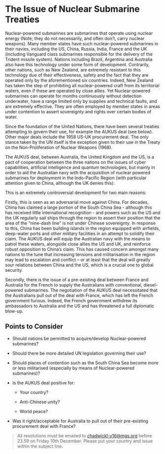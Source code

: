 # The Issue of Nuclear Submarine Treaties
Nuclear-powered submarines are submarines that operate using nuclear energy (Note; they do not necessarily, and often don’t, carry nuclear weapons). Many member states have such nuclear-powered submarines in their navies, including the US, China, Russia, India, France and the UK (including Vanguard class submarines responsible for the delivery of the Trident missile system). Nations including Brazil, Argentina and Australia also have this technology under some form of development. Contrarily, other nations, such as New Zealand, are extremely resistant to this technology due of their effectiveness, safety and the fact that they are operated only by the aforementioned six countries. Indeed, New Zealand has taken the step of prohibiting all nuclear-powered craft from its territorial waters, even if these are operated by close allies. Yet Nuclear-powered submarines can operate for months continuously without detection underwater, have a range limited only by supplies and technical faults, and are extremely effective. They are often employed by member states in areas under contention to assert sovereignty and rights over certain bodies of water.

Since the foundation of the United Nations, there have been several treaties attempting to govern their use, for example the AUKUS deal (see below). Other major deals include the 1958 US-UK procurement deal. The only stance taken by the UN itself is the exception given to their use in the Treaty on the Non-Proliferation of Nuclear Weapons (1968).

The AUKUS deal, between Australia, the United Kingdom and the US, is a pact of cooperation between the three nations on the issues of cyber capabilities, artificial intelligence and quantum technologies, but mainly in order to aid the Australian navy with the acquisition of nuclear powered submarines for deployment in the Indo-Pacific Region (with particular attention given to China, although the UK denies this).

This is an extremely controversial development for two main reasons:

Firstly, this is seen as an adversarial move against China. For decades, China has claimed a large portion of the South China Sea - although this has received little international recognition - and powers such as the US and the UK regularly sail ships through the region to assert their position that the area of the "nine-dash line" is not under Chinese sovereignty. In response to this, China has been building islands in the region equipped with airfields, deep-water ports and other military facilities in an attempt to solidify their claim. The AUKUS deal will equip the Australian navy with the means to patrol these waters, alongside close allies the US and UK, and reinforce robust opposition to China’s claim. This has caused concern amongst many nations to the tune that increasing tensions and militarisation in the region may lead to escalation and conflict – or at least that the deal will greatly sour relations between China and the US, which is a crucial one to global security.

Secondly, there is the issue of a pre-existing deal between France and Australia for the French to supply the Australians with conventional, diesel-powered submarines. The negotiation of the AUKUS deal necessitated that the Australians pull out of the deal with France, which has left the French government furious. Indeed, the French government withdrew its ambassadors to Australia and the US and has threatened a full diplomatic blow-up.

## Points to Consider

- Should nations be permitted to acquire/develop Nuclear-powered submarines?

- Should there be more detailed UN legislation governing their use?

- Should places of contention such as the South China Sea become more or less militarised (especially by means of Nuclear-powered submarines)?

- Is the AUKUS deal positive for:

  - Your country?

  - Anti-Chinese unity?

  - World peace?

- Was it right/acceptable for Australia to pull out of their pre-existing procurement deal with France?

> All resolutions must be emailed to chadwickl-y16@mgs.org before 23.59 on Friday 10th December. Please put your country and issue within the subject line.
